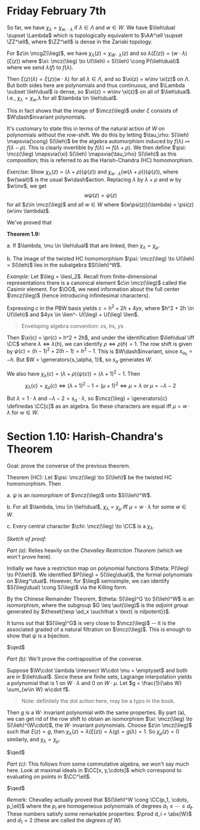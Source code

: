 # Friday February 7th

So far, we have $\chi_\lambda = \chi_{w.\cdot \lambda}$ if $\lambda \in \Lambda$ and $w\in W$.
We have $\lieh\dual \supset \Lambda$ which is topologically equivalent to $\AA^\ell \supset \ZZ^\ell$, where $\ZZ^\ell$ is dense in the Zariski topology.

For $z\in \mcgZ(\lieg)$, we have $\chi_\lambda(z) = \chi_{W\cdot \lambda} (z)$ and so $\lambda(\xi(z)) = (w\cdot \lambda )(\xi(z))$ 
where $\xi: \mcz(\lieg) \to U(\lieh) = S(\lieh) \cong P(\lieh\dual)$ where we send $\lambda(f)$ to $f(\lambda)$.

Then $\xi(z)(\lambda) = \xi(z)(w\cdot \lambda)$ for all $\lambda \in \Lambda$, and so $\xi(z) = w\inv \xi(z)$ on $\Lambda$.
But both sides here are polynomials and thus continuous, and $\Lambda \subset \lieh\dual$ is dense, so $\xi(z) = w\inv \xi(z)$ on all of $\lieh\dual$.
I.e., $\chi_\lambda = \chi_{w\cdot } \lambda$ for all $\lambda \in \lieh\dual$.

This in fact shows that the image of $\mcz(\lieg)$ under $\xi$ consists of $W\dash$invariant polynomials.

It's customary to state this in terms of the natural action of $W$ on polynomials without the row-shift.
We do this by letting $\tau_\rho: S(\lieh) \mapsvia{\cong} S(\lieh)$ be the algebra automorphism induced by $f(\lambda) \mapsto f(\lambda - \rho)$.
This is clearly invertible by $f(\lambda) \mapsto f(\lambda + \rho)$.
We then define $\psi: \mcz(\lieg) \mapsvia{\xi} S(\lieh) \mapsvia{\tau_\rho} S(\lieh)$ as this composition; this is referred to as the Harish-Chandra (HC) homomorphism.

*Exercise:*
Show $\chi_\lambda(z) = (\lambda + \rho) (\psi(z))$ and $\chi_{w\cdot \lambda} (w(\lambda+\rho))(\psi(z))$, where $w(\wait)$ is the usual $w\dash$action.
Replacing $\lambda$ by $\lambda + \rho$ and $w$ by $w\inv$, we get 
$$
w\psi(z) = \psi(z)
$$ 
for all $z\in \mcz(\lieg)$ and all $w\in W$ where $(w\psi(z))(\lambda) = \psi(z)(w\inv \lambda)$.

We've proved that

**Theorem 1.9:**

a. If $\lambda, \mu \in \lieh\dual$ that are linked, then $\chi_\lambda = \chi_\mu$.

b. The image of the twisted HC homomorphism $\psi: \mcz(\lieg) \to U(\lieh) = S(\lieh)$ lies in the subalgebra $S(\lieh)^W$.

*Example:*
Let $\lieg = \liesl_2$.
Recall from finite-dimensional representations there is a canonical element $c\in \mcz(\lieg)$ called the Casimir element.
For $\OO$, we need information about the full center $\mcz(\lieg)$ (hence introducing infinitesimal characters).

Expressing $c$ in the PBW basis yields $c = h^2 + 2h + 4yx$, where $h^2 + 2h \in U(\lieh)$ and $4yx \in \lien^- U(\lieg) + U(\lieg) \lien$.

> Enveloping algebra convention: $x$s, $h$s, $y$s

Then $\xi(c) = \pr(c) = h^2 + 2h$, and under the identification $\lieh\dual \iff \CC$ where $\lambda \iff \lambda(h)$, we can identify $\rho \iff \rho(h) = 1$.
The row shift is given by $\psi(c) = (h-1)^2 + 2(h-1) = h^2 - 1$.
This is $W\dash$invariant, since $s_\alpha_h = -h$.
But $W = \generators{s_\alpha, 1}$, so $s_\alpha$ generates $W$.

We also have $\chi_\lambda(c) = (\lambda + \rho) (\psi(c)) = (\lambda+1)^2 - 1$.
Then 
$$
\chi_\lambda(c) = \chi_\mu(c) \iff (\lambda+1)^2 - 1 = (\mu + 1)^2 \iff \mu = \lambda \text{ or } \mu = -\lambda - 2
$$

But $\lambda = 1 \cdot \lambda$ and $-\lambda - 2 = s_\alpha \cdot \lambda$, so $\mcz(\lieg) = \generators{c} \definedas \CC[c]$ as an algebra.
So these characters are equal iff $\mu = w\cdot \lambda$ for $w\in W$.

# Section 1.10: Harish-Chandra's Theorem

Goal: prove the converse of the previous theorem.

Theorem (HC):
Let $\psi: \mcz(\lieg) \to S(\lieh)$ be the twisted HC homomorphism.
Then

a. $\psi$ is an *isomorphism* of $\mcz(\lieg)$ onto $S(\lieh)^W$.

b. For all $\lambda, \mu \in \lieh\dual$, $\chi_\lambda = \chi_\mu$ iff $\mu = w\cdot \lambda$ for some $w\in W$.

c. Every central character $\chi: \mcz(\lieg) \to \CC$ is a $\chi_\lambda$.

*Sketch of proof:*

*Part (a):*
Relies heavily on the *Chevalley Restriction Theorem* (which we won't prove here).

Initially we have a restriction map on polynomial functions $\theta: P(\lieg) \to P(\lieh)$.
We identified $P(\lieg) = S(\lieg\dual)$, the formal polynomials on $\lieg^\dual$.
However, for $\lieg$ semisimple, we can identify $S(\lieg\dual) \cong S(\lieg)$ via the Killing form.

By the Chinese Remainder Theorem, $\theta: S(\lieg)^G \to S(\lieh)^W$ is an isomorphism,
where the subgroup $G \leq \aut(\lieg)$ is the *adjoint group* generated by $\theset{\exp \ad_x \suchthat x \text{ is nilpotent}}$.

It turns out that $S(\lieg)^G$ is very close to $\mcz(\lieg)$ -- it is the associated graded of a natural filtration on $\mcz(\lieg)$.
This is enough to show that $\psi$ is a bijection.

$\qed$

*Part (b):*
We'll prove the contrapositive of the converse.

Suppose $\W\cdot \lambda \intersect W\cdot \mu = \emptyset$ and both are in $\lieh\dual$.
Since these are finite sets, Lagrange interpolation yields a polynomial that is 1 on $W\cdot \lambda$ and 0 on $W\cdot \mu$.
Let $g = \frac{1}{\abs W} \sum_{w\in W} w\cdot f$.

> Note: definitely the dot action here, may be a typo in the book.

Then $g$ is a $W\cdot$ invariant polynomial with the same properties.
By part (a), we can get rid of the row shift to obtain an isomorphism $\xi: \mcz(\lieg) \to S(\lieh)^(W\cdot)$, the $W\cdot$ invariant polynomials.
Choose $z\in \mcz(\lieg)$ such that $\xi(z) = g$, then $\chi_\lambda(z) = \lambda(\xi(z)) = \lambda(g) = g(\lambda) = 1$.
So $\chi_\mu(z) = 0$ similarly, and $\chi_\lambda = \chi_\mu$.

$\qed$

*Part (c):*
This follows from some commutative algebra, we won't say much here.
Look at maximal ideals in $\CC[x, y,\cdots]$ which correspond to evaluating on points in $\CC^\ell$.

$\qed$

*Remark:*
Chevalley actually proved that $S(\lieh)^W \cong \CC(p_1, \cdots, p_\ell)$ where the $p_i$ are homogeneous polynomials of degrees $d_1 \leq \cdots \leq d_\ell$.
These numbers satisfy some remarkable properties:
$\prod d_i = \abs{W}$ and $d_1 = 2$ (these are called the *degrees of $W$*)



